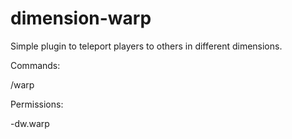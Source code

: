# dimension-warp
Simple plugin to teleport players to others in different dimensions.


Commands:

  /warp <player>

Permissions:
  
  -dw.warp
